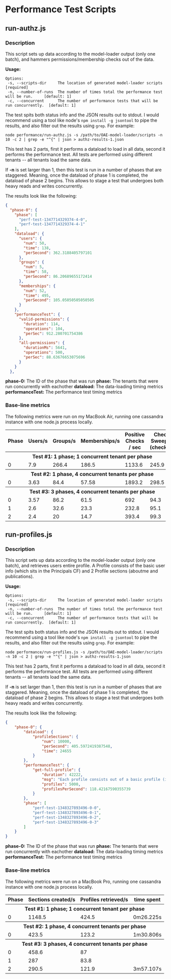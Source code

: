 # Performance Test Scripts

## run-authz.js

### Description

This script sets up data according to the model-loader output (only one batch), and hammers permissions/membership checks out of the data.

**Usage:**

```
Options:
 -s, --scripts-dir     The location of generated model-loader scripts                  [required]
 -n, --number-of-runs  The number of times total the performance test will be run.     [default: 1]
 -c, --concurrent      The number of performance tests that will be run concurrently.  [default: 1]
```

The test spits both status info and the JSON results out to stdout. I would recommend using a tool like node's `npm install -g jsontool` to pipe the results, and also filter out the results using `grep`. For example:

`node performance/run-authz.js -s /path/to/OAE-model-loader/scripts -n 10 -c 2 | grep -e "^{" | json > authz-results-1.json`

This test has 2 parts, first it performs a dataload to load in all data, second it performs the performance test. All tests are performed using different tenants -- all tenants load the same data.

If **-n** is set larger than 1, then this test is run in a number of phases that are staggered. Meaning, once the dataload of phase 1 is completed, the dataload of phase 2 begins. This allows to stage a test that undergoes both heavy reads and writes concurrently.

The results look like the following:

```json
{
  "phase-0": {
    "phase": [
      "perf-test-1347714329374-4-0",
      "perf-test-1347714329374-4-1"
    ],
    "dataload": {
      "users": {
        "num": 50,
        "time": 138,
        "perSecond": 362.3188405797101
      },
      "groups": {
        "num": 5,
        "time": 58,
        "perSecond": 86.20689655172414
      },
      "memberships": {
        "num": 52,
        "time": 495,
        "perSecond": 105.05050505050505
      }
    },
    "performanceTest": {
      "valid-permissions": {
        "duration": 114,
        "operations": 104,
        "perSec": 912.280701754386
      },
      "all-permissions": {
        "durationMs": 5641,
        "operations": 500,
        "perSec": 88.63676653075696
      }
    }
  },
```

**phase-0:** The ID of the phase that was run
**phase:** The tenants that were run concurrently with eachother
**dataload:** The data-loading timing metrics
**performanceTest:** The performance test timing metrics

### Base-line metrics

The following metrics were run on my MacBook Air, running one cassandra instance with one node.js process locally.

<table>
  <tr>
    <th>Phase</th>
    <th>Users/s</th>
    <th>Groups/s</th>
    <th>Memberships/s</th>
    <th>Positive Checks / sec</th>
    <th>Checks Sweep #1 (checks/s)</th>
  </tr>
  <tr>
    <th colspan="6">Test #1: 1 phase; 1 concurrent tenant per phase</th>
  </tr>
  <tr>
    <td>0</td>
    <td>7.9</td>
    <td>266.4</td>
    <td>186.5</td>
    <td>1133.6</td>
    <td>245.9</td>
  </tr>
  <tr>
    <th colspan="6">Test #2: 1 phase, 4 concurrent tenants per phase</th>
  </tr>
  <tr>
    <td>0</td>
    <td>3.63</td>
    <td>84.4</td>
    <td>57.58</td>
    <td>1893.2</td>
    <td>298.5</td>
  </tr>
  <tr>
    <th colspan="6">Test #3: 3 phases, 4 concurrent tenants per phase</th>
  </tr>
  <tr>
    <td>0</td>
    <td>3.57</td>
    <td>86.2</td>
    <td>61.5</td>
    <td>692</td>
    <td>94.3</td>
  </tr>
  <tr>
    <td>1</td>
    <td>2.6</td>
    <td>32.6</td>
    <td>23.3</td>
    <td>232.8</td>
    <td>95.1</td>
  </tr>
  <tr>
    <td>2</td>
    <td>2.4</td>
    <td>20</td>
    <td>14.7</td>
    <td>393.4</td>
    <td>99.3</td>
  </tr>
</table>

## run-profiles.js

### Description

This script sets up data according to the model-loader output (only one batch), and retrieves users entire profile.
A Profile consists of the basic user info (which sits in the Principals CF) and 2 Profile sections (aboutme and publications).

**Usage:**

```
Options:
 -s, --scripts-dir     The location of generated model-loader scripts                  [required]
 -n, --number-of-runs  The number of times total the performance test will be run.     [default: 1]
 -c, --concurrent      The number of performance tests that will be run concurrently.  [default: 1]
```

The test spits both status info and the JSON results out to stdout. I would recommend using a tool like node's `npm install -g jsontool` to pipe the results, and also filter out the results using `grep`. For example:

`node performance/run-profiles.js -s /path/to/OAE-model-loader/scripts -n 10 -c 2 | grep -e "^{" | json > authz-results-1.json`

This test has 2 parts, first it performs a dataload to load in all data, second it performs the performance test. All tests are performed using different tenants -- all tenants load the same data.

If **-n** is set larger than 1, then this test is run in a number of phases that are staggered. Meaning, once the dataload of phase 1 is completed, the dataload of phase 2 begins. This allows to stage a test that undergoes both heavy reads and writes concurrently.

The results look like the following:

```json
{
    "phase-0": {
        "dataload": {
            "profileSections": {
                "num": 10000, 
                "perSecond": 405.5972419387548, 
                "time": 24655
            }
        }, 
        "performanceTest": {
            "get-full-profile": {
                "duration": 42222, 
                "msg": "Each profile consists out of a basic profile (in Principals) and 2 profile sections", 
                "profiles": 5000, 
                "profilesPerSecond": 118.42167590355739
            }
        }, 
        "phase": [
            "perf-test-1348327893496-0-0", 
            "perf-test-1348327893496-0-1", 
            "perf-test-1348327893496-0-2", 
            "perf-test-1348327893496-0-3"
        ]
    }
}
```

**phase-0:** The ID of the phase that was run
**phase:** The tenants that were run concurrently with eachother
**dataload:** The data-loading timing metrics
**performanceTest:** The performance test timing metrics

### Base-line metrics

The following metrics were run on a MacBook Pro, running one cassandra instance with one node.js process locally.

<table style="width:100%">
  <tr>
    <th>Phase</th>
    <th>Sections created/s</th>
    <th>Profiles retrieved/s</th>
    <th>time spent</th>
  </tr>
  <tr>
    <th colspan="6">Test #1: 1 phase; 1 concurrent tenant per phase</th>
  </tr>
  <tr>
    <td>0</td>
    <td>1148.5</td>
    <td>424.5</td>
    <td>0m26.225s</td>
  </tr>
  <tr>
    <th colspan="6">Test #2: 1 phase, 4 concurrent tenants per phase</th>
  </tr>
  <tr>
    <td>0</td>
    <td>423.5</td>
    <td>123.2</td>
    <td>1m30.806s</td>
  </tr>
  <tr>
    <th colspan="6">Test #3: 3 phases, 4 concurrent tenants per phase</th>
  </tr>
  <tr>
    <td>0</td>
    <td>458.6</td>
    <td>87</td>
    <td></td>
  </tr>
  <tr>
    <td>1</td>
    <td>287</td>
    <td>83.8</td>
    <td></td>
  </tr>
  <tr>
    <td>2</td>
    <td>290.5</td>
    <td>121.9</td>
    <td>3m57.107s</td>
  </tr>
</table>

